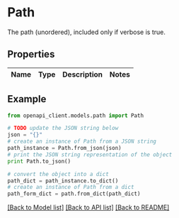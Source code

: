 # Path

The path (unordered), included only if verbose is true.

## Properties

Name | Type | Description | Notes
------------ | ------------- | ------------- | -------------

## Example

```python
from openapi_client.models.path import Path

# TODO update the JSON string below
json = "{}"
# create an instance of Path from a JSON string
path_instance = Path.from_json(json)
# print the JSON string representation of the object
print Path.to_json()

# convert the object into a dict
path_dict = path_instance.to_dict()
# create an instance of Path from a dict
path_form_dict = path.from_dict(path_dict)
```
[[Back to Model list]](../README.md#documentation-for-models) [[Back to API list]](../README.md#documentation-for-api-endpoints) [[Back to README]](../README.md)



